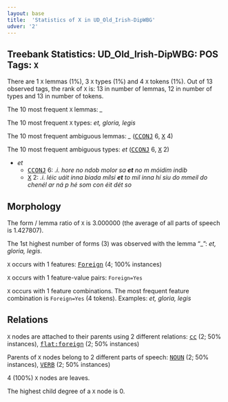 ```yaml
---
layout: base
title:  'Statistics of X in UD_Old_Irish-DipWBG'
udver: '2'
---
```


## Treebank Statistics: UD_Old_Irish-DipWBG: POS Tags: `X`

There are 1 `X` lemmas (1%), 3 `X` types (1%) and 4 `X` tokens (1%).
Out of 13 observed tags, the rank of `X` is: 13 in number of lemmas, 12 in number of types and 13 in number of tokens.

The 10 most frequent `X` lemmas: <em>_</em>

The 10 most frequent `X` types:  <em>et, gloria, legis</em>

The 10 most frequent ambiguous lemmas: <em>_</em> (<tt><a href="sga_dipwbg-pos-CCONJ.html">CCONJ</a></tt> 6, <tt><a href="sga_dipwbg-pos-X.html">X</a></tt> 4)

The 10 most frequent ambiguous types:  <em>et</em> (<tt><a href="sga_dipwbg-pos-CCONJ.html">CCONJ</a></tt> 6, <tt><a href="sga_dipwbg-pos-X.html">X</a></tt> 2)


* <em>et</em>
  * <tt><a href="sga_dipwbg-pos-CCONJ.html">CCONJ</a></tt> 6: <em>.i. hore no ndob molor sa <b>et</b> no m móidim indib</em>
  * <tt><a href="sga_dipwbg-pos-X.html">X</a></tt> 2: <em>.i. léic uáit inna biada mílsi <b>et</b> to mil inna hí siu do mmeil do chenél ar ná p hé som con éit dét so</em>

## Morphology

The form / lemma ratio of `X` is 3.000000 (the average of all parts of speech is 1.427807).

The 1st highest number of forms (3) was observed with the lemma “_”: <em>et, gloria, legis</em>.

`X` occurs with 1 features: <tt><a href="sga_dipwbg-feat-Foreign.html">Foreign</a></tt> (4; 100% instances)

`X` occurs with 1 feature-value pairs: `Foreign=Yes`

`X` occurs with 1 feature combinations.
The most frequent feature combination is `Foreign=Yes` (4 tokens).
Examples: <em>et, gloria, legis</em>


## Relations

`X` nodes are attached to their parents using 2 different relations: <tt><a href="sga_dipwbg-dep-cc.html">cc</a></tt> (2; 50% instances), <tt><a href="sga_dipwbg-dep-flat-foreign.html">flat:foreign</a></tt> (2; 50% instances)

Parents of `X` nodes belong to 2 different parts of speech: <tt><a href="sga_dipwbg-pos-NOUN.html">NOUN</a></tt> (2; 50% instances), <tt><a href="sga_dipwbg-pos-VERB.html">VERB</a></tt> (2; 50% instances)

4 (100%) `X` nodes are leaves.

The highest child degree of a `X` node is 0.

